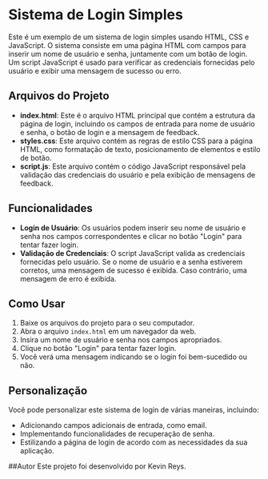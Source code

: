 # Sistema de Login Simples

Este é um exemplo de um sistema de login simples usando HTML, CSS e JavaScript. O sistema consiste em uma página HTML com campos para inserir um nome de usuário e senha, juntamente com um botão de login. 
Um script JavaScript é usado para verificar as credenciais fornecidas pelo usuário e exibir uma mensagem de sucesso ou erro.

## Arquivos do Projeto

- **index.html**: Este é o arquivo HTML principal que contém a estrutura da página de login, incluindo os campos de entrada para nome de usuário e senha, o botão de login e a mensagem de feedback.
- **styles.css**: Este arquivo contém as regras de estilo CSS para a página HTML, como formatação de texto, posicionamento de elementos e estilo de botão.
- **script.js**: Este arquivo contém o código JavaScript responsável pela validação das credenciais do usuário e pela exibição de mensagens de feedback.

## Funcionalidades

- **Login de Usuário**: Os usuários podem inserir seu nome de usuário e senha nos campos correspondentes e clicar no botão "Login" para tentar fazer login.
- **Validação de Credenciais**: O script JavaScript valida as credenciais fornecidas pelo usuário. Se o nome de usuário e a senha estiverem corretos, uma mensagem de sucesso é exibida.
Caso contrário, uma mensagem de erro é exibida.

## Como Usar

1. Baixe os arquivos do projeto para o seu computador.
2. Abra o arquivo `index.html` em um navegador da web.
3. Insira um nome de usuário e senha nos campos apropriados.
4. Clique no botão "Login" para tentar fazer login.
5. Você verá uma mensagem indicando se o login foi bem-sucedido ou não.

## Personalização

Você pode personalizar este sistema de login de várias maneiras, incluindo:
- Adicionando campos adicionais de entrada, como email.
- Implementando funcionalidades de recuperação de senha.
- Estilizando a página de login de acordo com as necessidades da sua aplicação.


##Autor
Este projeto foi desenvolvido por Kevin Reys.

